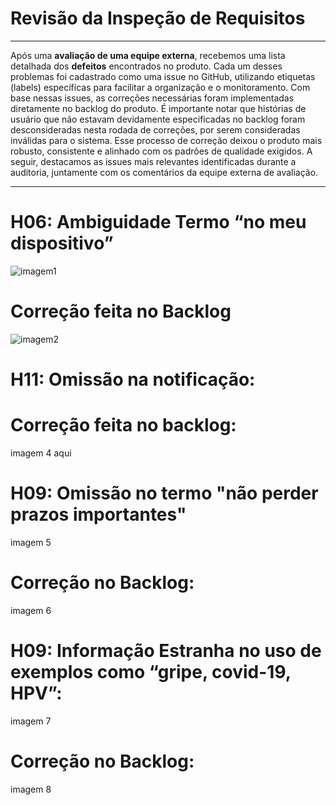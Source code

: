 # Revisão da Inspeção de Requisitos

---

Após uma **avaliação de uma equipe externa**, recebemos uma lista detalhada dos **defeitos** encontrados no produto. Cada um desses problemas foi cadastrado como uma issue no GitHub, utilizando etiquetas (labels) específicas para facilitar a organização e o monitoramento. Com base nessas issues, as correções necessárias foram implementadas diretamente no backlog do produto. É importante notar que histórias de usuário que não estavam devidamente especificadas no backlog foram desconsideradas nesta rodada de correções, por serem consideradas inválidas para o sistema. Esse processo de correção deixou o produto mais robusto, consistente e alinhado com os padrões de qualidade exigidos. A seguir, destacamos as issues mais relevantes identificadas durante a auditoria, juntamente com os comentários da equipe externa de avaliação.

---
# H06: Ambiguidade Termo “no meu dispositivo”
![imagem1](https://github.com/user-attachments/assets/d4848d10-d560-4a22-b212-3a69f929aa95)


# Correção feita no Backlog 
![imagem2](https://github.com/user-attachments/assets/294d6578-35ea-4c09-b302-3d526c0b0c3a)


# H11: Omissão na notificação:
 
# Correção feita no backlog: 
imagem 4 aqui

# H09: Omissão no termo  "não perder prazos importantes"
imagem 5 
# Correção no Backlog: 
imagem 6

# H09: Informação Estranha no uso de exemplos como “gripe, covid-19, HPV”:
imagem 7
# Correção no Backlog:
imagem 8


